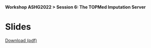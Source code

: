 **Workshop ASHG2022 > Session 6: The TOPMed Imputation Server**

# Slides

[Download (pdf)](https://github.com/genepi/imputationserver-ashg22/raw/master/slides/Section6_MIS_Workshop_22.pdf)
